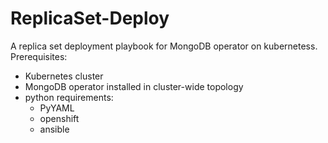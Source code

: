 # ReplicaSet-Deploy
A replica set deployment playbook for MongoDB operator on kubernetess.
Prerequisites:
- Kubernetes cluster
- MongoDB operator installed in cluster-wide topology
- python requirements:
    - PyYAML
    - openshift
    - ansible
